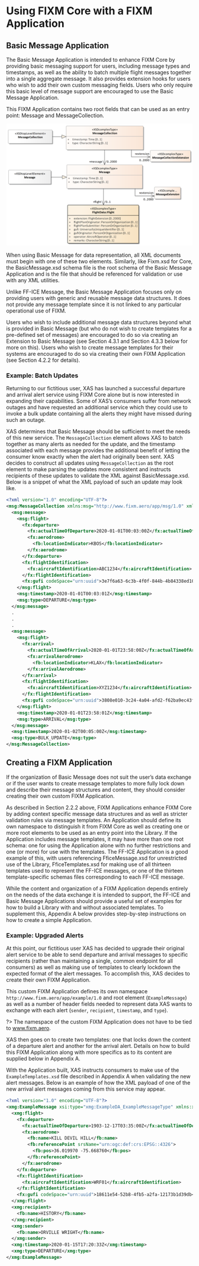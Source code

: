# Using FIXM Core with a FIXM Application

## Basic Message Application

The Basic Message Application is intended to enhance FIXM Core
by providing basic messaging support for users, including message types
and timestamps, as well as the ability to batch multiple flight messages
together into a single aggregate message. It also provides extension
hooks for users who wish to add their own custom messaging fields. Users
who only require this basic level of message support are encouraged to
use the Basic Message Application.

This FIXM Application contains two root fields that can be used as an
entry point: Message and MessageCollection.

![Basic Message Application](.//media/other-using-fixm-core-with-an-application-library-01.PNG "Basic Message Application")

When using Basic Message for data representation, all XML documents must
begin with one of these two elements. Similarly, like Fixm.xsd for Core,
the BasicMessage.xsd schema file is the root schema of the Basic Message
Application and is the file that should be referenced for
validation or use with any XML utilities.

Unlike FF-ICE Message, the Basic Message Application focuses
only on providing users with generic and reusable message data
structures. It does not provide any message template since it is not
linked to any particular operational use of FIXM.

Users who wish to include additional message data structures beyond what
is provided in Basic Message (but who do not wish to create templates
for a pre-defined set of messages) are encouraged to do so via creating
an Extension to Basic Message (see Section 4.3.1 and Section 4.3.3 below
for more on this). Users who wish to create message templates for their
systems are encouraged to do so via creating their own FIXM Application
 (see Section 4.2.2 for details).

### Example: Batch Updates

Returning to our fictitious user, XAS has launched a successful
departure and arrival alert service using FIXM Core alone but is now
interested in expanding their capabilities. Some of XAS’s consumers
suffer from network outages and have requested an additional service
which they could use to invoke a bulk update containing all the alerts
they might have missed during such an outage.

XAS determines that Basic Message should be sufficient to meet the needs
of this new service. The `MessageCollection` element allows XAS to batch
together as many alerts as needed for the update, and the timestamp
associated with each message provides the additional benefit of letting
the consumer know exactly when the alert had originally been sent. XAS
decides to construct all updates using `MessageCollection` as the root
element to make parsing the updates more consistent and instructs
recipients of these updates to validate the XML against
BasicMessage.xsd. Below is a snippet of what the XML payload of such an
update may look like.

```xml
<?xml version="1.0" encoding="UTF-8"?>
<msg:MessageCollection xmlns:msg="http://www.fixm.aero/app/msg/1.0" xmlns:fx="http://www.fixm.aero/flight/4.2" xmlns:fb="http://www.fixm.aero/base/4.2">
  <msg:message>
    <msg:flight>
      <fx:departure>
        <fx:actualTimeOfDeparture>2020-01-01T00:03:00Z</fx:actualTimeOfDeparture>
        <fx:aerodrome>
          <fb:locationIndicator>KBOS</fb:locationIndicator>
        </fx:aerodrome>
      </fx:departure>
      <fx:flightIdentification>
        <fx:aircraftIdentification>ABC1234</fx:aircraftIdentification>
      </fx:flightIdentification>
      <fx:gufi codeSpace="urn:uuid">3e7f6a63-6c3b-4f0f-844b-4b84338ed103</fx:gufi>
    </msg:flight>
    <msg:timestamp>2020-01-01T00:03:01Z</msg:timestamp>
    <msg:type>DEPARTURE</msg:type>
  </msg:message>
  .
  .
  .
  <msg:message>
    <msg:flight>
      <fx:arrival>
        <fx:actualTimeOfArrival>2020-01-01T23:58:00Z</fx:actualTimeOfArrival>
        <fx:arrivalAerodrome>
          <fb:locationIndicator>KLAX</fb:locationIndicator>
        </fx:arrivalAerodrome>
      </fx:arrival>
      <fx:flightIdentification>
        <fx:aircraftIdentification>XYZ1234</fx:aircraftIdentification>
      </fx:flightIdentification>
      <fx:gufi codeSpace="urn:uuid">3808e010-3c24-4a04-afd2-f62ba9ec43f6</fx:gufi>
    </msg:flight>
    <msg:timestamp>2020-01-01T23:58:01Z</msg:timestamp>
    <msg:type>ARRIVAL</msg:type>
  </msg:message>
  <msg:timestamp>2020-01-02T00:05:00Z</msg:timestamp>
  <msg:type>BULK_UPDATE</msg:type>
</msg:MessageCollection>

```

## Creating a FIXM Application

If the organization of Basic Message does not suit the user’s data
exchange or if the user wants to create message templates to more fully
lock down and describe their message structures and content, they should
consider creating their own custom FIXM Application.

As described in Section 2.2.2 above, FIXM Applications enhance FIXM
Core by adding context specific message data structures and as well as
stricter validation rules via message templates. An Application should
define its own namespace to distinguish it from FIXM Core as well as
creating one or more root elements to be used as an entry point into the
Library. If the Application includes message templates, it may have more
than one root schema: one for using the Application alone with
no further restrictions and one (or more) for use with the templates.
The FF-ICE Application is a good example of this, with
users referencing FficeMessage.xsd for unrestricted use of the Library,
FficeTemplates.xsd for making use of all thirteen templates used to
represent the FF-ICE messages, or one of the thirteen template-specific
schemas files corresponding to each FF-ICE message.

While the content and organization of a FIXM Application depends
entirely on the needs of the data exchange it is intended to support,
the FF-ICE and Basic Message Applications should
provide a useful set of examples for how to build a Library with and
without associated templates. To supplement this, Appendix A below
provides step-by-step instructions on how to create a simple
Application.

### Example: Upgraded Alerts

At this point, our fictitious user XAS has decided to upgrade their
original alert service to be able to send departure and arrival messages
to specific recipients (rather than maintaining a single, common
endpoint for all consumers) as well as making use of templates to
clearly lockdown the expected format of the alert messages. To
accomplish this, XAS decides to create their own FIXM Application.

This custom FIXM Application defines its own namespace
`http://www.fixm.aero/app/example/1.0` and root
element (`ExampleMessage`) as well as a number of header fields needed to
represent data XAS wants to exchange with each alert (`sender`,
`recipient`, `timestamp`, and `type`). 

?> The namespace of the custom FIXM Application does not have to be tied to www.fixm.aero.

XAS then goes on to create two
templates: one that locks down the content of a departure alert and
another for the arrival alert. Details on how to build this FIXM Application along with more specifics as to its content are supplied below
in Appendix A.

With the Application built, XAS instructs consumers to make use
of the `ExampleTemplates.xsd` file described in Appendix A when validating
the new alert messages. Below is an example of how the XML payload of
one of the new arrival alert messages coming from this service may
appear.

```xml
<?xml version="1.0" encoding="UTF-8"?>
<xmg:ExampleMessage xsi:type="xmg:ExampleDA_ExampleMessageType" xmlns:xmg="http://www.fixm.aero/app/example/1.0" xmlns:fb="http://www.fixm.aero/base/4.2" xmlns:fx="http://www.fixm.aero/flight/4.2" xmlns:xsi="http://www.w3.org/2001/XMLSchema-instance">
  <xmg:flight>
    <fx:departure>
      <fx:actualTimeOfDeparture>1903-12-17T03:35:00Z</fx:actualTimeOfDeparture>
      <fx:aerodrome>
        <fb:name>KILL DEVIL HILL</fb:name>
        <fb:referencePoint srsName="urn:ogc:def:crs:EPSG::4326">
          <fb:pos>36.019970 -75.668760</fb:pos>
        </fb:referencePoint>
      </fx:aerodrome>
    </fx:departure>
    <fx:flightIdentification>
      <fx:aircraftIdentification>WRF01</fx:aircraftIdentification>
    </fx:flightIdentification>
    <fx:gufi codeSpace="urn:uuid">18611e54-52b8-4fb5-a2fa-12173b1d39db</fx:gufi>
  </xmg:flight>
  <xmg:recipient>
    <fb:name>HISTORY</fb:name>
  </xmg:recipient>
  <xmg:sender>
    <fb:name>ORVILLE WRIGHT</fb:name>
  </xmg:sender>
  <xmg:timestamp>2020-01-15T17:20:33Z</xmg:timestamp>
  <xmg:type>DEPARTURE</xmg:type>
</xmg:ExampleMessage>
```
